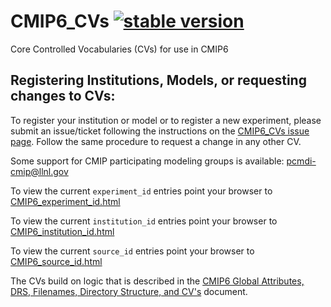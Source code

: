 # CMIP6_CVs [![stable version](https://img.shields.io/badge/Current%20version-6.2.45.7-brightgreen.svg)](https://github.com/WCRP-CMIP/CMIP6_CVs/releases/tag/6.2.45.7)

Core Controlled Vocabularies (CVs) for use in CMIP6

Registering Institutions, Models, or requesting changes to CVs:
----------------

To register your institution or model or to register a new experiment, please submit an issue/ticket following the instructions on the [CMIP6_CVs issue page](https://github.com/WCRP-CMIP/CMIP6_CVs/issues/new). Follow the same procedure to request a change in any other CV.

Some support for CMIP participating modeling groups is available: pcmdi-cmip@llnl.gov

To view the current `experiment_id` entries point your browser to [CMIP6_experiment_id.html](https://wcrp-cmip.github.io/CMIP6_CVs/docs/CMIP6_experiment_id.html)

To view the current `institution_id` entries point your browser to [CMIP6_institution_id.html](https://wcrp-cmip.github.io/CMIP6_CVs/docs/CMIP6_institution_id.html)

To view the current `source_id` entries point your browser to [CMIP6_source_id.html](https://wcrp-cmip.github.io/CMIP6_CVs/docs/CMIP6_source_id.html)

The CVs build on logic that is described in the [CMIP6 Global Attributes, DRS, Filenames, Directory Structure, and CV's](http://goo.gl/v1drZl) document.
